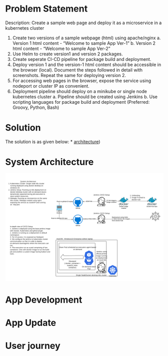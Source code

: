 # Problem Statement

Description: Create a sample web page and deploy it as a microservice in a kubernetes cluster
1. Create two versions of a sample webpage (html) using apache/nginx
    a. Version 1 html content - “Welcome to sample App Ver-1”
    b. Version 2 html content - “Welcome to sample App Ver-2”
2. Use Helm to create version1 and version 2 packages.
3. Create seperate CI-CD pipeline for package build and deployment.
4. Deploy version 1 and the version-1 html content should be accessible in the browser (local). Document the steps followed in detail with screenshots. Repeat the same for deploying version 2.
5. For accessing web pages in the browser, expose the service using nodeport or cluster IP as convenient.
6. Deployment pipeline should deploy on a minikube or single node kubernetes cluster
    a. Pipeline should be created using Jenkins
    b. Use scripting languages for package build and deployment (Preferred: Groovy, Python, Bash)

# Solution
The solution is as given below:
    * [architecture](#architecture))

# System Architecture <a name="architecture"></a>
![Architecture](espacewebapp.png)

# App Development 

# App Update

# User journey

